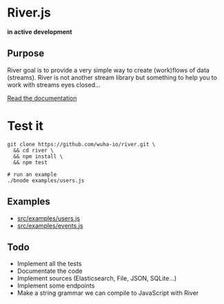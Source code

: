 
# River.js

**in active development**

## Purpose

River goal is to provide a very simple way to create (work)flows of data (streams).
River is not another stream library but something to help you to work with streams eyes closed...

[Read the documentation](https://github.com/wuha-io/river/blob/master/docs/)

# Test it

    git clone https://github.com/wuha-io/river.git \
      && cd river \
      && npm install \
      && npm test

    # run an example
    ./bnode examples/users.js

## Examples

- [src/examples/users.js](https://github.com/wuha-io/river/blob/master/src/examples/users.js)
- [src/examples/events.js](https://github.com/wuha-io/river/blob/master/src/examples/events.js)

## Todo

  - Implement all the tests
  - Documentate the code
  - Implement sources (Elasticsearch, File, JSON, SQLite...)
  - Implement some endpoints
  - Make a string grammar we can compile to JavaScript with River
